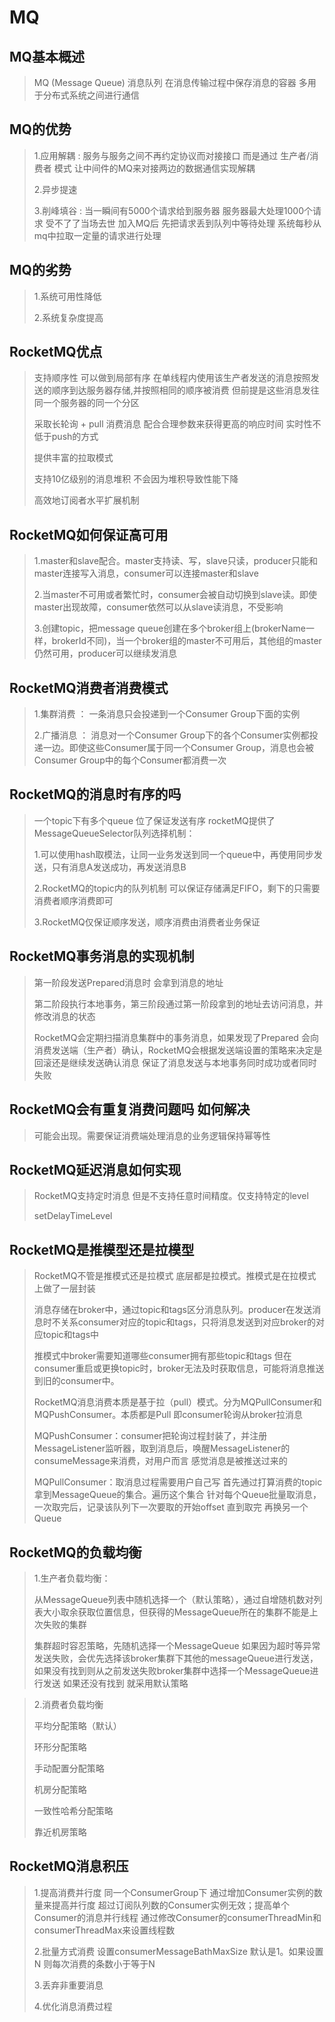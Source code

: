 # MQ

## MQ基本概述

> MQ (Message Queue)  消息队列  在消息传输过程中保存消息的容器   多用于分布式系统之间进行通信



## MQ的优势

> 1.应用解耦 : 服务与服务之间不再约定协议而对接接口  而是通过 生产者/消费者 模式 让中间件的MQ来对接两边的数据通信实现解耦
>
> 2.异步提速 
>
> 3.削峰填谷 :  当一瞬间有5000个请求给到服务器  服务器最大处理1000个请求  受不了了当场去世   加入MQ后  先把请求丢到队列中等待处理  系统每秒从mq中拉取一定量的请求进行处理

## MQ的劣势

> 1.系统可用性降低
>
> 2.系统复杂度提高

## RocketMQ优点

> 支持顺序性  可以做到局部有序  在单线程内使用该生产者发送的消息按照发送的顺序到达服务器存储,并按照相同的顺序被消费 但前提是这些消息发往同一个服务器的同一个分区
>
> 采取长轮询 + pull 消费消息  配合合理参数来获得更高的响应时间  实时性不低于push的方式
>
> 提供丰富的拉取模式
>
> 支持10亿级别的消息堆积  不会因为堆积导致性能下降
>
> 高效地订阅者水平扩展机制

## RocketMQ如何保证高可用

> 1.master和slave配合。master支持读、写，slave只读，producer只能和master连接写入消息，consumer可以连接master和slave
>
> 2.当master不可用或者繁忙时，consumer会被自动切换到slave读。即使master出现故障，consumer依然可以从slave读消息，不受影响
>
> 3.创建topic，把message queue创建在多个broker组上(brokerName一样，brokerId不同)，当一个broker组的master不可用后，其他组的master仍然可用，producer可以继续发消息

## RocketMQ消费者消费模式

> 1.集群消费 ： 一条消息只会投递到一个Consumer Group下面的实例
>
> 2.广播消息 ： 消息对一个Consumer Group下的各个Consumer实例都投递一边。即使这些Consumer属于同一个Consumer Group，消息也会被Consumer Group中的每个Consumer都消费一次

## RocketMQ的消息时有序的吗

> 一个topic下有多个queue 位了保证发送有序 rocketMQ提供了MessageQueueSelector队列选择机制：
>
> 1.可以使用hash取模法，让同一业务发送到同一个queue中，再使用同步发送，只有消息A发送成功，再发送消息B
>
> 2.RocketMQ的topic内的队列机制 可以保证存储满足FIFO，剩下的只需要消费者顺序消费即可
>
> 3.RocketMQ仅保证顺序发送，顺序消费由消费者业务保证

## RocketMQ事务消息的实现机制

> 第一阶段发送Prepared消息时 会拿到消息的地址
>
> 第二阶段执行本地事务，第三阶段通过第一阶段拿到的地址去访问消息，并修改消息的状态
>
> RocketMQ会定期扫描消息集群中的事务消息，如果发现了Prepared 会向消费发送端（生产者）确认，RocketMQ会根据发送端设置的策略来决定是回滚还是继续发送确认消息  保证了消息发送与本地事务同时成功或者同时失败

## RocketMQ会有重复消费问题吗  如何解决

> 可能会出现。需要保证消费端处理消息的业务逻辑保持幂等性

## RocketMQ延迟消息如何实现

> RocketMQ支持定时消息 但是不支持任意时间精度。仅支持特定的level 
>
> setDelayTimeLevel

## RocketMQ是推模型还是拉模型

> RocketMQ不管是推模式还是拉模式 底层都是拉模式。推模式是在拉模式上做了一层封装
>
> 消息存储在broker中，通过topic和tags区分消息队列。producer在发送消息时不关系consumer对应的topic和tags，只将消息发送到对应broker的对应topic和tags中
>
> 推模式中broker需要知道哪些consumer拥有那些topic和tags 但在consumer重启或更换topic时，broker无法及时获取信息，可能将消息推送到旧的consumer中。
>
> RocketMQ消息消费本质是基于拉（pull）模式。分为MQPullConsumer和MQPushConsumer。本质都是Pull 即consumer轮询从broker拉消息
>
> MQPushConsumer：consumer把轮询过程封装了，并注册MessageListener监听器，取到消息后，唤醒MessageListener的consumeMessage来消费，对用户而言 感觉消息是被推送过来的
>
> MQPullConsumer：取消息过程需要用户自己写 首先通过打算消费的topic拿到MessageQueue的集合。遍历这个集合 针对每个Queue批量取消息，一次取完后，记录该队列下一次要取的开始offset 直到取完 再换另一个Queue

## RocketMQ的负载均衡

> 1.生产者负载均衡：
>
> 从MessageQueue列表中随机选择一个（默认策略），通过自增随机数对列表大小取余获取位置信息，但获得的MessageQueue所在的集群不能是上次失败的集群
>
> 集群超时容忍策略，先随机选择一个MessageQueue 如果因为超时等异常发送失败，会优先选择该broker集群下其他的messageQueue进行发送，如果没有找到则从之前发送失败broker集群中选择一个MessageQueue进行发送 如果还没有找到 就采用默认策略

> 2.消费者负载均衡
>
> 平均分配策略（默认）
>
> 环形分配策略
>
> 手动配置分配策略
>
> 机房分配策略
>
> 一致性哈希分配策略
>
> 靠近机房策略

## RocketMQ消息积压

> 1.提高消费并行度 同一个ConsumerGroup下 通过增加Consumer实例的数量来提高并行度 超过订阅队列数的Consumer实例无效；提高单个Consumer的消息并行线程 通过修改Consumer的consumerThreadMin和consumerThreadMax来设置线程数
>
> 2.批量方式消费  设置consumerMessageBathMaxSize 默认是1。如果设置N 则每次消费的条数小于等于N
>
> 3.丢弃非重要消息
>
> 4.优化消息消费过程

